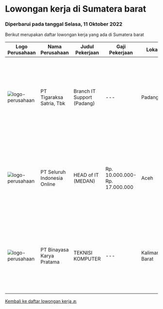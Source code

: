 
  # Lowongan kerja di Sumatera barat

  ### Diperbarui pada tanggal Selasa, 11 Oktober 2022

  Berikut merupakan daftar lowongan kerja yang ada di Sumatera barat

  |Logo Perusahaan | Nama Perusahaan | Judul Pekerjaan | Gaji Pekerjaan | Lokasi | Deskripsi | Tanggal diunggah | Pranala |
  | -------------- | --------------- | --------------- | --------- | --------- | -------------- | ------- | ----------- |
  |![logo-perusahaan](https://image-service-cdn.seek.com.au/4a83e31f59a96a5d20b7396be5f103beb6c2f4da/ee4dce1061f3f616224767ad58cb2fc751b8d2dc)|PT Tigaraksa Satria, Tbk|Branch IT Support (Padang)|---|Padang|Kualifikasi: Minimal S1 jurusan Teknik Informatika Usia Maksimal 30 tahun Pengalaman minimal 1 tahun di Technical Support Komunikatif Menguasai sistem...|Jumat, 07 Oktober 2022|https://www.jobstreet.co.id/id/job/branch-it-support-padang-4058990?token=0~2a2f813f-91f7-4997-8fb3-555f0a229645&sectionRank=1&jobId=jobstreet-id-job-4058990|
|![logo-perusahaan](https://image-service-cdn.seek.com.au/0b0211cd04dfde6741552748d1d29459a06346af/ee4dce1061f3f616224767ad58cb2fc751b8d2dc)|PT Seluruh Indonesia Online|HEAD of IT  (MEDAN)|Rp. 10.000.000-Rp. 17.000.000|Aceh|Memiliki pengalaman leadership sebagai Manager sebelumnya.Back End Engineer1. Memiliki pengalaman dalam membangun RESTful APIs2. Menguasai bahasa...|Jumat, 07 Oktober 2022|https://www.jobstreet.co.id/id/job/head-of-it-medan-4058716?token=0~2a2f813f-91f7-4997-8fb3-555f0a229645&sectionRank=2&jobId=jobstreet-id-job-4058716|
|![logo-perusahaan](https://image-service-cdn.seek.com.au/ffbcd8309fe4010672e6779bce48c2652d16094e/ee4dce1061f3f616224767ad58cb2fc751b8d2dc)|PT Binayasa Karya Pratama|TEKNISI KOMPUTER|---|Kalimantan Barat|Tanggung Jawab Pekerjaan: Melakukan pemantauan terhadap perangkat serta maintenance yang bersifat preventif seperti update patch Operating System dan...|Kamis, 22 September 2022|https://www.jobstreet.co.id/id/job/teknisi-komputer-4042027?token=0~2a2f813f-91f7-4997-8fb3-555f0a229645&sectionRank=3&jobId=jobstreet-id-job-4042027|


  [Kembali ke daftar lowongan kerja 🔙](../README.md#daftar-lowongan-kerja)
  